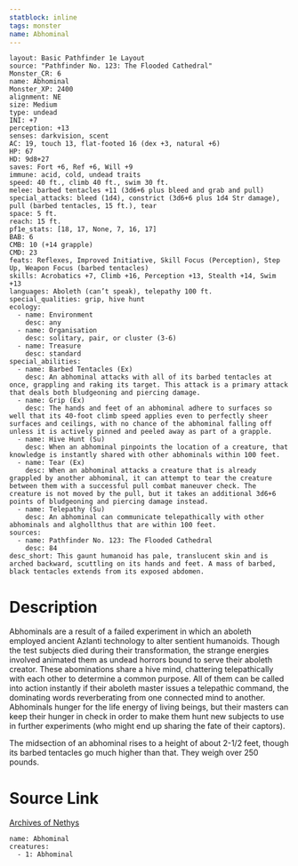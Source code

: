 ```yaml
---
statblock: inline
tags: monster
name: Abhominal
---
```

```statblock
layout: Basic Pathfinder 1e Layout
source: "Pathfinder No. 123: The Flooded Cathedral"
Monster_CR: 6
name: Abhominal
Monster_XP: 2400
alignment: NE
size: Medium
type: undead
INI: +7
perception: +13
senses: darkvision, scent
AC: 19, touch 13, flat-footed 16 (dex +3, natural +6)
HP: 67
HD: 9d8+27
saves: Fort +6, Ref +6, Will +9
immune: acid, cold, undead traits
speed: 40 ft., climb 40 ft., swim 30 ft.
melee: barbed tentacles +11 (3d6+6 plus bleed and grab and pull)
special_attacks: bleed (1d4), constrict (3d6+6 plus 1d4 Str damage), pull (barbed tentacles, 15 ft.), tear
space: 5 ft.
reach: 15 ft.
pf1e_stats: [18, 17, None, 7, 16, 17]
BAB: 6
CMB: 10 (+14 grapple)
CMD: 23
feats: Reflexes, Improved Initiative, Skill Focus (Perception), Step Up, Weapon Focus (barbed tentacles)
skills: Acrobatics +7, Climb +16, Perception +13, Stealth +14, Swim +13
languages: Aboleth (can’t speak), telepathy 100 ft.
special_qualities: grip, hive hunt
ecology:
  - name: Environment
    desc: any
  - name: Organisation
    desc: solitary, pair, or cluster (3-6)
  - name: Treasure
    desc: standard
special_abilities:
  - name: Barbed Tentacles (Ex)
    desc: An abhominal attacks with all of its barbed tentacles at once, grappling and raking its target. This attack is a primary attack that deals both bludgeoning and piercing damage.
  - name: Grip (Ex)
    desc: The hands and feet of an abhominal adhere to surfaces so well that its 40-foot climb speed applies even to perfectly sheer surfaces and ceilings, with no chance of the abhominal falling off unless it is actively pinned and peeled away as part of a grapple.
  - name: Hive Hunt (Su)
    desc: When an abhominal pinpoints the location of a creature, that knowledge is instantly shared with other abhominals within 100 feet.
  - name: Tear (Ex)
    desc: When an abhominal attacks a creature that is already grappled by another abhominal, it can attempt to tear the creature between them with a successful pull combat maneuver check. The creature is not moved by the pull, but it takes an additional 3d6+6 points of bludgeoning and piercing damage instead.
  - name: Telepathy (Su)
    desc: An abhominal can communicate telepathically with other abhominals and alghollthus that are within 100 feet.
sources:
  - name: Pathfinder No. 123: The Flooded Cathedral
    desc: 84
desc_short: This gaunt humanoid has pale, translucent skin and is arched backward, scuttling on its hands and feet. A mass of barbed, black tentacles extends from its exposed abdomen.
```
# Description
Abhominals are a result of a failed experiment in which an aboleth employed ancient Azlanti technology to alter sentient humanoids. Though the test subjects died during their transformation, the strange energies involved animated them as undead horrors bound to serve their aboleth creator. These abominations share a hive mind, chattering telepathically with each other to determine a common purpose. All of them can be called into action instantly if their aboleth master issues a telepathic command, the dominating words reverberating from one connected mind to another. Abhominals hunger for the life energy of living beings, but their masters can keep their hunger in check in order to make them hunt new subjects to use in further experiments (who might end up sharing the fate of their captors).

 The midsection of an abhominal rises to a height of about 2-1/2 feet, though its barbed tentacles go much higher than that. They weigh over 250 pounds.
# Source Link
[Archives of Nethys](https://aonprd.com/MonsterDisplay.aspx?ItemName=Abhominal)
```encounter-table
name: Abhominal
creatures:
  - 1: Abhominal
```
